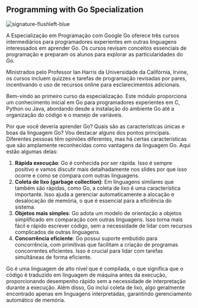 ## Programming with Go Specialization

![signature-flushleft-blue](https://github.com/user-attachments/assets/23663961-7ea7-461e-b69a-31f0eeb5c70b)


A Especialização em Programação com Google Go oferece três cursos intermediários para programadores experientes em outras linguagens interessados em aprender Go. Os cursos revisam conceitos essenciais de programação e preparam os alunos para explorar as particularidades do Go.

Ministrados pelo Professor Ian Harris da Universidade da Califórnia, Irvine, os cursos incluem quizzes e tarefas de programação revisadas por pares, incentivando o uso de recursos online para esclarecimentos adicionais.

Bem-vindo ao primeiro curso da especialização. Este módulo proporciona um conhecimento inicial em Go para programadores experientes em C, Python ou Java, abordando desde a instalação do ambiente Go até a organização do código e o manejo de variáveis.

Por que você deveria aprender Go? Quais são as características únicas e boas da linguagem Go? Vou destacar alguns dos pontos principais. Diferentes pessoas têm opiniões diferentes, mas há certas características que são amplamente reconhecidas como vantagens da linguagem Go. Aqui estão algumas delas:

1. **Rápida execução**: Go é conhecida por ser rápida. Isso é sempre positivo e vamos discutir mais detalhadamente nos slides por que isso ocorre e como se compara com outras linguagens.
2. **Coleta de lixo (garbage collection)**: Em linguagens similares que também são rápidas, como Go, a coleta de lixo é uma característica importante. Isso ajuda a gerenciar automaticamente a alocação e desalocação de memória, o que é essencial para a eficiência do sistema.
3. **Objetos mais simples**: Go adota um modelo de orientação a objetos simplificado em comparação com outras linguagens. Isso torna mais fácil e rápido escrever código, sem a necessidade de lidar com recursos complicados de outras linguagens.
4. **Concorrência eficiente**: Go possui suporte embutido para concorrência, com primitivas que facilitam a criação de programas concorrentes eficientes. Isso é crucial para lidar com tarefas simultâneas de forma eficiente.

Go é uma linguagem de alto nível que é compilada, o que significa que o código é traduzido em linguagem de máquina antes da execução, proporcionando desempenho rápido sem a necessidade de interpretação durante a execução. Além disso, Go inclui coleta de lixo, algo geralmente encontrado apenas em linguagens interpretadas, garantindo gerenciamento automático de memória.

